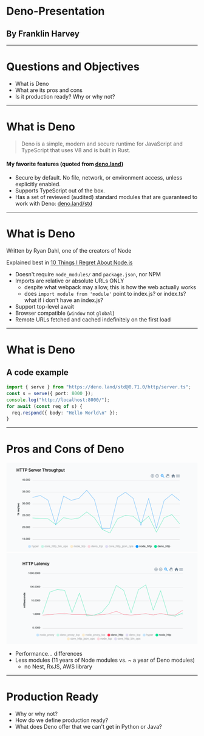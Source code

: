 # Deno-Presentation

## By Franklin Harvey

---

# Questions and Objectives

- What is Deno
- What are its pros and cons
- Is it production ready? Why or why not?

---

# What is Deno

> Deno is a simple, modern and secure runtime for JavaScript and TypeScript that uses V8 and is built in Rust.

#### My favorite features (quoted from [deno.land](deno.land))

- Secure by default. No file, network, or environment access, unless explicitly enabled.
- Supports TypeScript out of the box.
- Has a set of reviewed (audited) standard modules that are guaranteed to work with Deno: [deno.land/std](deno.land/std)

---

# What is Deno

Written by Ryan Dahl, one of the creators of Node

Explained best in [10 Things I Regret About Node.js](https://www.youtube.com/watch?v=M3BM9TB-8yA)

- Doesn't require `node_modules/` and `package.json`, nor NPM
- Imports are relative or absolute URLs ONLY
  - despite what webpack may allow, this is how the web actually works
  - does `import module from 'module'` point to index.js? or index.ts? what if i don't have an index.js?
- Support top-level await
- Browser compatible (`window` not `global`)
- Remote URLs fetched and cached indefinitely on the first load

---

# What is Deno

## A code example

```typescript
import { serve } from "https://deno.land/std@0.71.0/http/server.ts";
const s = serve({ port: 8000 });
console.log("http://localhost:8000/");
for await (const req of s) {
  req.respond({ body: "Hello World\n" });
}
```

---

# Pros and Cons of Deno

![height:240px](images/through.png "Throughput")
![height:240px](images/latency.png "Latency")

- Performance... differences
- Less modules (11 years of Node modules vs. ~ a year of Deno modules)
  - no Nest, RxJS, AWS library

---

# Production Ready

- Why or why not?
- How do we define production ready?
- What does Deno offer that we can't get in Python or Java?
